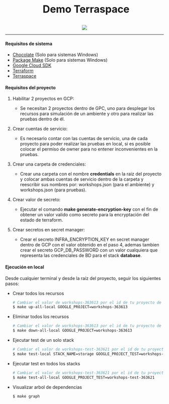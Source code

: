 <p align="center">
  <span style="font-size: 32px; font-weight: bold; margin-left: 10px;">Demo Terraspace</span>
</p>

<p align="center">
  <br>
  <img src="https://terraspace.cloud/img/logos/terraspace-dark.svg"/>
  <br>
</p>

<hr>

#### Requisitos de sistema

- [Chocolate](https://chocolatey.org/install) (Solo para sistemas Windows)
- [Package Make](https://community.chocolatey.org/packages/make) (Solo para sistemas Windows)
- [Google Cloud SDK](https://cloud.google.com/sdk/docs/?hl=es-419#deb)
- [Terraform](https://www.terraform.io/downloads)
- [Terraspace](https://terraspace.cloud/docs/install/)

#### Requisitos del proyecto

1. Habilitar 2 proyectos en GCP:
    - Se necesitan 2 proyectos dentro de GPC, uno para desplegar los recursos para simulación de un ambiente y otro para realizar las pruebas dentro de él.

2. Crear cuentas de servicio:
    - Es necesario contar con las cuentas de servicio, una de cada proyecto para poder realizar las pruebas en local, si es posible colocar el permiso de owner para no entener inconvenientes en la pruebas.

3. Crear una carpeta de credenciales:
    - Crear una carpeta con el nombre **credentials** en la raiz del proyecto y colocar ambas cuentas de servicio dentro de la carpeta y reescribir sus nombres por: workshops.json (para el ambiente) y workshops.json (para pruebas).

4. Crear valor de secreto:
    - Ejecutar el comando **make generate-encryption-key** con el fin de obtener un valor valido como secreto para la encryptación del estado de terraform.

5. Crear secretos en secret manager:
    - Crear el secreto INFRA_ENCRYPTION_KEY en secret manager dentro de GCP con el valor obtenido en el paso 4, ademas tambien crear el secreto GCP_DB_PASSWORD con un valor cualquiera que representa las credenciales de BD para el stack **database**.

#### Ejecución en local

Desde cualquier terminal y desde la raíz del proyecto, seguir los siguientes pasos:

- Crear todos los recursos

  ```sh
  # Cambiar el valor de workshops-363613 por el id de tu proyecto de ambiente
  $ make up-all-local GOOGLE_PROJECT=workshops-363613
  ```

- Eliminar todos los recursos

  ```sh
  # Cambiar el valor de workshops-363613 por el id de tu proyecto de ambiente
  $ make down-all-local GOOGLE_PROJECT=workshops-363613
  ```

- Ejecutar test de un solo stack

  ```sh
  # Cambiar el valor de workshops-test-363621 por el id de tu proyecto de pruebas
  $ make test-local STACK_NAME=storage GOOGLE_PROJECT_TEST=workshops-test-363621
  ```

- Ejecutar test en todos los stacks

  ```sh
  # Cambiar el valor de workshops-test-363621 por el id de tu proyecto de pruebas
  $ make test-all-local GOOGLE_PROJECT_TEST=workshops-test-363621
  ```

- Visualizar arbol de dependencias

  ```sh
  $ make graph
  ```
